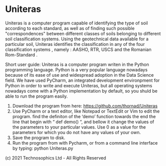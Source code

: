 # Uniteras
Uniteras is a computer program capable of identifying the type of soil according to each standard, as well as of finding such possible "correspondences" between different classes of soils belonging to different soil classification systems. Using the geotechnical data available for a particular soil, Uniteras identifies the classification in any of the four classification systems , namely : AASHO, RTR, USCS and the Romanian  Rom-Standard . 

Short user guide:
Uniteras  is a computer program writen in the Python programming language. Python is a very popular language nowadays because of its ease of use and widespread adoption in the Data Science field.  We have used PyCharm, an integrated development environpment for Python in order to write and execute Uniteras, but all operating systems nowadays come with a Python implementation by default, so you shuld be able to run the program easily.
1.	Download the program from here:  https://github.com/thornad/Uniteras
2.	Use PyCharm or a text editor, like Notepad or TextEdit or Vim to edit the program. find the definiton of the ‘demo’ function towards the end the line that begin with “ def demo() “, and bellow it change the values of the parameters to your particular values. Use 0 as a value for the parameters for which you do not have any values of your own.
3.	Save the program to disk.
4.	Run the program from with Pycharm, or from a command line interface by typing:   python Uniteras.py


(c) 2021 Technosophics Ltd -  All Rights Reserved
